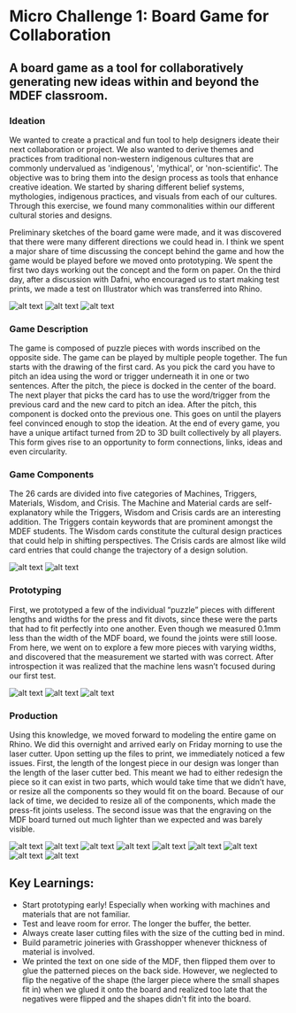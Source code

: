 # Micro Challenge 1: Board Game for Collaboration

## A board game as a tool for collaboratively generating new ideas within and beyond the MDEF classroom.

### Ideation
We wanted to create a practical and fun tool to help designers ideate their next collaboration or project. We also wanted to derive themes and practices from traditional non-western indigenous cultures that are commonly undervalued as 'indigenous', 'mythical', or 'non-scientific'. The objective was to bring them into the design process as tools that enhance creative ideation. We started by sharing different belief systems, mythologies, indigenous practices, and visuals from each of our cultures. Through this exercise, we found many commonalities within our different cultural stories and designs. 

Preliminary sketches of the board game were made, and it was discovered that there were many different directions we could head in. I think we spent a major share of time discussing the concept behind the game and how the game would be played before we moved onto prototyping. We spent the first two days working out the concept and the form on paper. On the third day, after a discussion with Dafni, who encouraged us to start making test prints, we made a test on Illustrator which was transferred into Rhino.

![alt text](https://github.com/angel-cho/fabchallenge1/blob/main/images/alignment.jpg)
![alt text](https://github.com/angel-cho/fabchallenge1/blob/main/images/sketches.jpg)
![alt text](https://github.com/angel-cho/fabchallenge1/blob/main/images/patterns.jpg)


### Game Description
The game is composed of puzzle pieces with words inscribed on the opposite side. The game can be played by multiple people together. The fun starts with the drawing of the first card. As you pick the card you have to pitch an idea using the word or trigger underneath it in one or two sentences. After the pitch, the piece is docked in the center of the board. The next player that picks the card has to use the word/trigger from the previous card and the new card to pitch an idea. After the pitch, this component is docked onto the previous one. This goes on until the players feel convinced enough to stop the ideation. At the end of every game, you have a unique artifact turned from 2D to 3D built collectively by all players. This form gives rise to an opportunity to form connections, links, ideas and even circularity.

### Game Components
The 26 cards are divided into five categories of Machines, Triggers, Materials, Wisdom, and Crisis. The Machine and Material cards are self-explanatory while the Triggers, Wisdom and Crisis cards are an interesting addition. The Triggers contain keywords that are prominent amongst the MDEF students. The Wisdom cards constitute the cultural design practices that could help in shifting perspectives. The Crisis cards are almost like wild card entries that could change the trajectory of a design solution.

![alt text](https://github.com/angel-cho/fabchallenge1/blob/main/images/Sketch.png)
![alt text](https://github.com/angel-cho/fabchallenge1/blob/main/images/CADscreenshot.png)


### Prototyping
First, we prototyped a few of the individual “puzzle” pieces with different lengths and widths for the press and fit divots, since these were the parts that had to fit perfectly into one another. Even though we measured 0.1mm less than the width of the MDF board, we found the joints were still loose. From here, we went on to explore a few more pieces with varying widths, and discovered that the measurement we started with was correct. After introspection it was realized that the machine lens wasn’t focused during our first test.  

![alt text](https://github.com/angel-cho/fabchallenge1/blob/main/images/testpieces2.jpg)
![alt text](https://github.com/angel-cho/fabchallenge1/blob/main/images/testpieces1.jpg)
![alt text](https://github.com/angel-cho/fabchallenge1/blob/main/images/FirstPrototype.jpg)


### Production
Using this knowledge, we moved forward to modeling the entire game on Rhino. We did this overnight and arrived early on Friday morning to use the laser cutter. Upon setting up the files to print, we immediately noticed a few issues. First, the length of the longest piece in our design was longer than the length of the laser cutter bed. This meant we had to either redesign the piece so it can exist in two parts, which would take time that we didn’t have, or resize all the components so they would fit on the board. Because of our lack of time, we decided to resize all of the components, which made the press-fit joints useless. The second issue was that the engraving on the MDF board turned out much lighter than we expected and was barely visible.
 
![alt text](https://github.com/angel-cho/fabchallenge1/blob/main/images/EmptyBoard.jpg)
![alt text](https://github.com/angel-cho/fabchallenge1/blob/main/images/finalpieces.jpg)
![alt text](https://github.com/angel-cho/fabchallenge1/blob/main/images/TiedBentoBox.jpg)
![alt text](https://github.com/angel-cho/fabchallenge1/blob/main/images/BentoBoxDetails.jpg)
![alt text](https://github.com/angel-cho/fabchallenge1/blob/main/images/BitAndShadows.jpg)
![alt text](https://github.com/angel-cho/fabchallenge1/blob/main/images/Internals.jpg)
![alt text](https://github.com/angel-cho/fabchallenge1/blob/main/images/HandandInternals.jpg)
![alt text](https://github.com/angel-cho/fabchallenge1/blob/main/images/FinalText.jpg)
![alt text](https://github.com/angel-cho/fabchallenge1/blob/main/images/LidandInternals.jpg)


## Key Learnings: 
- Start prototyping early! Especially when working with machines and materials that are not familiar. 
- Test and leave room for error. The longer the buffer, the better.
- Always create laser cutting files with the size of the cutting bed in mind.
- Build parametric joineries with Grasshopper whenever thickness of material is involved. 
- We printed the text on one side of the MDF, then flipped them over to glue the patterned pieces on the back side. However, we neglected to flip the negative of the shape (the larger piece where the small shapes fit in) when we glued it onto the board and realized too late that the negatives were flipped and the shapes didn't fit into the board. 





